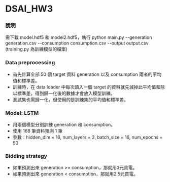 # DSAI_HW3
### 說明
需下載 model.hdf5 和 model2.hdf5，執行 python main.py --generation generation.csv --consumption consumption.csv --output output.csv
(training.py 為訓練模型的檔案)

### Data preprocessing 
- 首先計算全部 50 個 target 資料 generation 以及 consumption 兩者的平均值和標準差。
- 訓練時，在 data loader 中每次讀入一個 target 的資料就先減掉此平均值和除以標準差，得到歸一化後的數據才會放入模型訓練。
- 測試集也需歸一化，但使用的是訓練集的平均值和標準差。


### Model: LSTM
- 用兩個模型分別訓練 generation 和 consumption。
- 使用 168 筆資料預測 1 筆
- 參數：hidden_dim = 16, num_layers = 2, batch_size = 16, num_epochs = 50



### Bidding strategy
- 如果預測出來 generation >= consumption，那就用3元賣電。
- 如果預測出來 generation < consumption，那就用2.5元買電。




